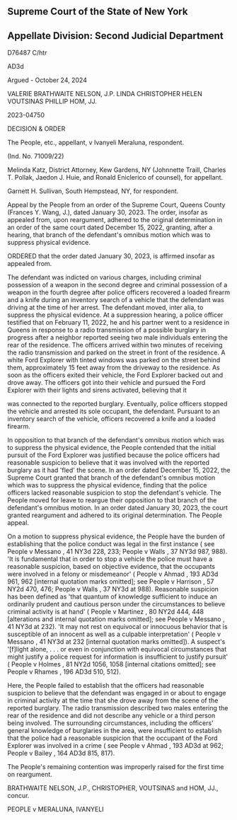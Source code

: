 ## Supreme Court of the State of New York

## Appellate Division: Second Judicial Department

D76487 C/htr

AD3d

Argued - October 24, 2024

VALERIE BRATHWAITE NELSON, J.P. LINDA CHRISTOPHER HELEN VOUTSINAS PHILLIP HOM, JJ.

2023-04750

DECISION &amp; ORDER

The People, etc., appellant, v Ivanyeli Meraluna, respondent.

(Ind. No. 71009/22)

Melinda Katz, District Attorney, Kew Gardens, NY (Johnnette Traill, Charles T. Pollak, Jaedon J. Huie, and Ronald Eniclerico of counsel), for appellant.

Garnett H. Sullivan, South Hempstead, NY, for respondent.

Appeal by the People from an order of the Supreme Court, Queens County (Frances Y. Wang, J.), dated January 30, 2023.  The order, insofar as appealed from, upon reargument, adhered to the original determination in an order of the same court dated December 15, 2022, granting, after a hearing, that branch of the defendant's omnibus motion which was to suppress physical evidence.

ORDERED that the order dated January 30, 2023, is affirmed insofar as appealed from.

The defendant was indicted on various charges, including criminal possession of a weapon in the second degree and criminal possession of a weapon in the fourth degree after police officers recovered a loaded firearm and a knife during an inventory search of a vehicle that the defendant was driving at the time of her arrest.  The defendant moved, inter alia, to suppress the physical evidence.  At a suppression hearing, a police officer testified that on February 11, 2022, he and his partner went to a residence in Queens in response to a radio transmission of a possible burglary in progress after a neighbor reported seeing two male individuals entering the rear of the residence.  The officers arrived within two minutes of receiving the radio transmission and parked on the street in front of the residence.  A white Ford Explorer with tinted windows was parked on the street behind them, approximately 15 feet away from the driveway to the residence.  As soon as the officers exited their vehicle, the Ford Explorer backed out and drove away.  The officers got into their vehicle and pursued the Ford Explorer with their lights and sirens activated, believing that it

was connected to the reported burglary.  Eventually, police officers stopped the vehicle and arrested its sole occupant, the defendant.  Pursuant to an inventory search of the vehicle, officers recovered a knife and a loaded firearm.

In opposition to that branch of the defendant's omnibus motion which was to suppress the physical evidence, the People contended that the initial pursuit of the Ford Explorer was justified because the police officers had reasonable suspicion to believe that it was involved with the reported burglary as it had 'fled' the scene.  In an order dated December 15, 2022, the Supreme Court granted that branch of the defendant's omnibus motion which was to suppress the physical evidence, finding that the police officers lacked reasonable suspicion to stop the defendant's vehicle.  The People moved for leave to reargue their opposition to that branch of the defendant's omnibus motion.  In an  order  dated  January  30,  2023,  the  court  granted  reargument  and  adhered  to  its  original determination.  The People appeal.

On a motion to suppress physical evidence, the People have the burden of establishing that the police conduct was legal in the first instance ( see People v Messano , 41 NY3d 228, 233; People v Walls , 37 NY3d 987, 988).  'It is fundamental that in order to stop a vehicle the police must have a reasonable suspicion, based on objective evidence, that the occupants were involved in a felony or misdemeanor' ( People v Ahmad , 193 AD3d 961, 962 [internal quotation marks omitted]; see People v Harrison , 57 NY2d 470, 476; People v Walls , 37 NY3d at 988).  Reasonable suspicion has been defined as 'that quantum of knowledge sufficient to induce an ordinarily prudent and cautious person under the circumstances to believe criminal activity is at hand' ( People v Martinez , 80 NY2d 444, 448 [alterations and internal quotation marks omitted]; see People v Messano , 41 NY3d at 232).  'It may not rest on equivocal or innocuous behavior that is susceptible of an innocent as well as a culpable interpretation' ( People v Messano , 41 NY3d at 232 [internal quotation marks omitted]).  A suspect's '[f]light alone, . . . or even in conjunction with equivocal circumstances that might justify a police request for information is insufficient to justify pursuit' ( People v Holmes , 81 NY2d 1056, 1058 [internal citations omitted]; see People v Rhames , 196 AD3d 510, 512).

Here, the People failed to establish that the officers had reasonable suspicion to believe that the defendant was engaged in or about to engage in criminal activity at the time that she drove away from the scene of the reported burglary.  The radio transmission described two males entering the rear of the residence and did not describe any vehicle or a third person being involved. The surrounding circumstances, including the officers' general knowledge of burglaries in the area, were insufficient to establish that the police had a reasonable suspicion that the occupant of the Ford Explorer was involved in a crime ( see People v Ahmad , 193 AD3d at 962; People v Bailey , 164 AD3d 815, 817).

The  People's  remaining  contention  was  improperly  raised  for  the  first  time  on reargument.

BRATHWAITE NELSON, J.P., CHRISTOPHER, VOUTSINAS and HOM, JJ., concur.

<!-- image -->

PEOPLE v MERALUNA, IVANYELI
